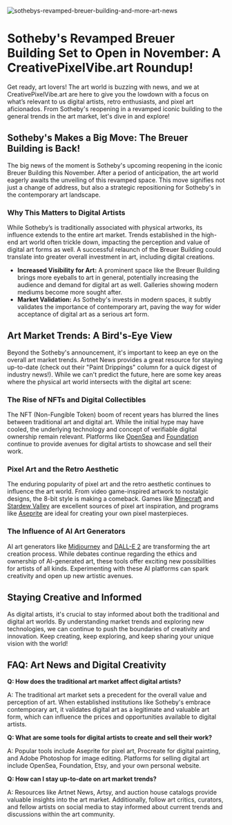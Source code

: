 ![sothebys-revamped-breuer-building-and-more-art-news](https://images.pexels.com/photos/30282087/pexels-photo-30282087.jpeg?auto=compress&cs=tinysrgb&fit=crop&h=627&w=1200)

# Sotheby's Revamped Breuer Building Set to Open in November: A CreativePixelVibe.art Roundup!

Get ready, art lovers! The art world is buzzing with news, and we at CreativePixelVibe.art are here to give you the lowdown with a focus on what’s relevant to us digital artists, retro enthusiasts, and pixel art aficionados. From Sotheby's reopening in a revamped iconic building to the general trends in the art market, let's dive in and explore!

## Sotheby's Makes a Big Move: The Breuer Building is Back!

The big news of the moment is Sotheby's upcoming reopening in the iconic Breuer Building this November. After a period of anticipation, the art world eagerly awaits the unveiling of this revamped space. This move signifies not just a change of address, but also a strategic repositioning for Sotheby's in the contemporary art landscape.

### Why This Matters to Digital Artists

While Sotheby’s is traditionally associated with physical artworks, its influence extends to the entire art market. Trends established in the high-end art world often trickle down, impacting the perception and value of digital art forms as well. A successful relaunch of the Breuer Building could translate into greater overall investment in art, including digital creations.

*   **Increased Visibility for Art:** A prominent space like the Breuer Building brings more eyeballs to art in general, potentially increasing the audience and demand for digital art as well. Galleries showing modern mediums become more sought after.
*   **Market Validation:** As Sotheby's invests in modern spaces, it subtly validates the importance of contemporary art, paving the way for wider acceptance of digital art as a serious art form.

## Art Market Trends: A Bird's-Eye View

Beyond the Sotheby's announcement, it's important to keep an eye on the overall art market trends. Artnet News provides a great resource for staying up-to-date (check out their "Paint Drippings" column for a quick digest of industry news!). While we can't predict the future, here are some key areas where the physical art world intersects with the digital art scene:

### The Rise of NFTs and Digital Collectibles

The NFT (Non-Fungible Token) boom of recent years has blurred the lines between traditional art and digital art. While the initial hype may have cooled, the underlying technology and concept of verifiable digital ownership remain relevant. Platforms like [OpenSea](https://opensea.io/) and [Foundation](https://foundation.app/) continue to provide avenues for digital artists to showcase and sell their work.

### Pixel Art and the Retro Aesthetic

The enduring popularity of pixel art and the retro aesthetic continues to influence the art world. From video game-inspired artwork to nostalgic designs, the 8-bit style is making a comeback. Games like [Minecraft](https://www.minecraft.net/en-us) and [Stardew Valley](https://www.stardewvalley.net/) are excellent sources of pixel art inspiration, and programs like [Aseprite](https://www.aseprite.org/) are ideal for creating your own pixel masterpieces.

### The Influence of AI Art Generators

AI art generators like [Midjourney](https://www.midjourney.com/) and [DALL-E 2](https://openai.com/dall-e-2/) are transforming the art creation process. While debates continue regarding the ethics and ownership of AI-generated art, these tools offer exciting new possibilities for artists of all kinds. Experimenting with these AI platforms can spark creativity and open up new artistic avenues.

## Staying Creative and Informed

As digital artists, it's crucial to stay informed about both the traditional and digital art worlds. By understanding market trends and exploring new technologies, we can continue to push the boundaries of creativity and innovation. Keep creating, keep exploring, and keep sharing your unique vision with the world!

## FAQ: Art News and Digital Creativity

**Q: How does the traditional art market affect digital artists?**

A: The traditional art market sets a precedent for the overall value and perception of art. When established institutions like Sotheby's embrace contemporary art, it validates digital art as a legitimate and valuable art form, which can influence the prices and opportunities available to digital artists.

**Q: What are some tools for digital artists to create and sell their work?**

A: Popular tools include Aseprite for pixel art, Procreate for digital painting, and Adobe Photoshop for image editing. Platforms for selling digital art include OpenSea, Foundation, Etsy, and your own personal website.

**Q: How can I stay up-to-date on art market trends?**

A: Resources like Artnet News, Artsy, and auction house catalogs provide valuable insights into the art market. Additionally, follow art critics, curators, and fellow artists on social media to stay informed about current trends and discussions within the art community.
